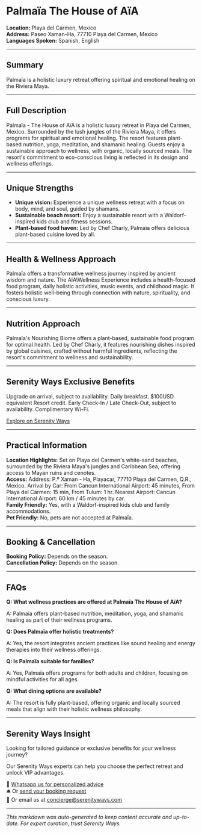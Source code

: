 # Palmaïa The House of AïA

**Location:** Playa del Carmen, Mexico  
**Address:** Paseo Xaman-Ha, 77710 Playa del Carmen, Mexico  
**Languages Spoken:** Spanish, English

---

## Summary

Palmaïa is a holistic luxury retreat offering spiritual and emotional healing on the Riviera Maya.

---

## Full Description

Palmaïa - The House of AïA is a holistic luxury retreat in Playa del Carmen, Mexico. Surrounded by the lush jungles of the Riviera Maya, it offers programs for spiritual and emotional healing. The resort features plant-based nutrition, yoga, meditation, and shamanic healing. Guests enjoy a sustainable approach to wellness, with organic, locally sourced meals. The resort's commitment to eco-conscious living is reflected in its design and wellness offerings.

---

## Unique Strengths

- **Unique vision:** Experience a unique wellness retreat with a focus on body, mind, and soul, guided by shamans.
- **Sustainable beach resort:** Enjoy a sustainable resort with a Waldorf-inspired kids club and fitness sessions.
- **Plant-based food haven:** Led by Chef Charly, Palmaïa offers delicious plant-based cuisine loved by all.

---

## Health & Wellness Approach

Palmaïa offers a transformative wellness journey inspired by ancient wisdom and nature. The AïA\Wellness Experience includes a health-focused food program, daily holistic activities, music events, and childhood magic. It fosters holistic well-being through connection with nature, spirituality, and conscious luxury.

---

## Nutrition Approach

Palmaïa's Nourishing Biome offers a plant-based, sustainable food program for optimal health. Led by Chef Charly, it features nourishing dishes inspired by global cuisines, crafted without harmful ingredients, reflecting the resort's commitment to wellness and sustainability.

---

## Serenity Ways Exclusive Benefits

Upgrade on arrival, subject to availability. Daily breakfast. $100USD equivalent Resort credit. Early Check-In / Late Check-Out, subject to availability. Complimentary Wi-Fi.

[Explore on Serenity Ways](https://serenityways.com/collections/palmaia-the-house-of-aia)

---

## Practical Information

**Location Highlights:** Set on Playa del Carmen's white-sand beaches, surrounded by the Riviera Maya's jungles and Caribbean Sea, offering access to Mayan ruins and cenotes.  
**Access:** Address: P.º Xaman - Ha, Playacar, 77710 Playa del Carmen, Q.R., Mexico. Arrival by Car: From Cancun International Airport: 45 minutes, From Playa del Carmen: 15 min, From Tulum: 1 hr. Nearest Airport: Cancun International Airport: 60 km / 45 minutes by car.  
**Family Friendly:** Yes, with a Waldorf-inspired kids club and family accommodations.  
**Pet Friendly:** No, pets are not accepted at Palmaïa.

---

## Booking & Cancellation

**Booking Policy:** Depends on the season.  
**Cancellation Policy:** Depends on the season.

---

## FAQs

**Q: What wellness practices are offered at Palmaïa The House of AïA?**

A: Palmaïa offers plant-based nutrition, meditation, yoga, and shamanic healing as part of their wellness programs.

**Q: Does Palmaïa offer holistic treatments?**

A: Yes, the resort integrates ancient practices like sound healing and energy therapies into their wellness offerings.

**Q: Is Palmaïa suitable for families?**

A: Yes, Palmaïa offers programs for both adults and children, focusing on mindful activities for all ages.

**Q: What dining options are available?**

A: The resort is fully plant-based, offering organic and locally sourced meals that align with their holistic wellness philosophy.


---

## Serenity Ways Insight

Looking for tailored guidance or exclusive benefits for your wellness journey?

Our Serenity Ways experts can help you choose the perfect retreat and unlock VIP advantages.

💬 [Whatsapp us for personalized advice](https://wa.me/33786553455)  
🛎️ Or [send your booking request](https://serenityways.com/pages/contact)  
📧 Or email us at [concierge@serenityways.com](mailto:concierge@serenityways.com)

---

*This markdown was auto-generated to keep content accurate and up-to-date. For expert curation, trust Serenity Ways.*
